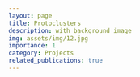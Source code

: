 ```yaml
---
layout: page
title: Protoclusters
description: with background image
img: assets/img/12.jpg
importance: 1
category: Projects
related_publications: true
---
```




